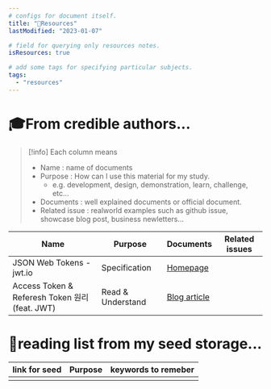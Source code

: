 ```yaml
---
# configs for document itself.
title: "🚚Resources"
lastModified: "2023-01-07"

# field for querying only resources notes.
isResources: true

# add some tags for specifying particular subjects.
tags:
  - "resources"
---
```

# 🎓From credible authors...
> [!info] Each column means
> - Name : name of documents
> - Purpose : How can I use this material for my study.
> 	- e.g. development, design, demonstration, learn, challenge, etc...
> - Documents : well explained documents or official document.
> - Related issue : realworld examples such as github issue, showcase blog post, business newletters...

| Name                                          | Purpose           | Documents                                                                                                              | Related issues |
| --------------------------------------------- | ----------------- | ---------------------------------------------------------------------------------------------------------------------- | -------------- |
| JSON Web Tokens - jwt.io                      | Specification     | [Homepage](https://jwt.io)                                                                                                     |                |
| Access Token & Referesh Token 원리(feat. JWT) | Read & Understand | [Blog article](https://inpa.tistory.com/entry/WEB-%F0%9F%93%9A-Access-Token-Refresh-Token-%EC%9B%90%EB%A6%AC-feat-JWT) |                |

# 🌱reading list from my seed storage...
| link for seed | Purpose | keywords to remeber |
| ------------- | ------- | ----------------- |
|               |         |                   |
